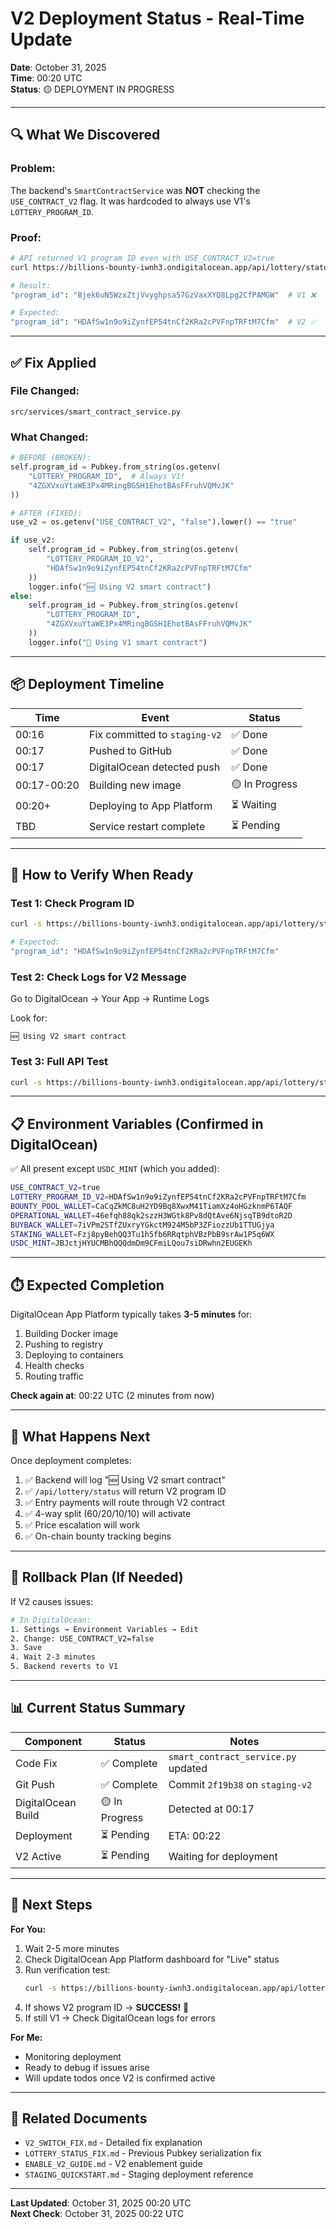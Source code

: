 # V2 Deployment Status - Real-Time Update

**Date**: October 31, 2025  
**Time**: 00:20 UTC  
**Status**: 🟡 DEPLOYMENT IN PROGRESS

---

## 🔍 What We Discovered

### Problem:
The backend's `SmartContractService` was **NOT** checking the `USE_CONTRACT_V2` flag. It was hardcoded to always use V1's `LOTTERY_PROGRAM_ID`.

### Proof:
```bash
# API returned V1 program ID even with USE_CONTRACT_V2=true
curl https://billions-bounty-iwnh3.ondigitalocean.app/api/lottery/status

# Result:
"program_id": "Bjek6uN5WzxZtjVvyghpsa57GzVaxXYQ8Lpg2CfPAMGW"  # V1 ❌

# Expected:
"program_id": "HDAfSw1n9o9iZynfEP54tnCf2KRa2cPVFnpTRFtM7Cfm"  # V2 ✅
```

---

## ✅ Fix Applied

### File Changed:
`src/services/smart_contract_service.py`

### What Changed:
```python
# BEFORE (BROKEN):
self.program_id = Pubkey.from_string(os.getenv(
    "LOTTERY_PROGRAM_ID",  # Always V1!
    "4ZGXVxuYtaWE3Px4MRingBGSH1EhotBAsFFruhVQMvJK"
))

# AFTER (FIXED):
use_v2 = os.getenv("USE_CONTRACT_V2", "false").lower() == "true"

if use_v2:
    self.program_id = Pubkey.from_string(os.getenv(
        "LOTTERY_PROGRAM_ID_V2",
        "HDAfSw1n9o9iZynfEP54tnCf2KRa2cPVFnpTRFtM7Cfm"
    ))
    logger.info("🆕 Using V2 smart contract")
else:
    self.program_id = Pubkey.from_string(os.getenv(
        "LOTTERY_PROGRAM_ID",
        "4ZGXVxuYtaWE3Px4MRingBGSH1EhotBAsFFruhVQMvJK"
    ))
    logger.info("📌 Using V1 smart contract")
```

---

## 📦 Deployment Timeline

| Time | Event | Status |
|------|-------|--------|
| 00:16 | Fix committed to `staging-v2` | ✅ Done |
| 00:17 | Pushed to GitHub | ✅ Done |
| 00:17 | DigitalOcean detected push | ✅ Done |
| 00:17-00:20 | Building new image | 🟡 In Progress |
| 00:20+ | Deploying to App Platform | ⏳ Waiting |
| TBD | Service restart complete | ⏳ Pending |

---

## 🧪 How to Verify When Ready

### Test 1: Check Program ID
```bash
curl -s https://billions-bounty-iwnh3.ondigitalocean.app/api/lottery/status | python3 -m json.tool | grep program_id

# Expected:
"program_id": "HDAfSw1n9o9iZynfEP54tnCf2KRa2cPVFnpTRFtM7Cfm"
```

### Test 2: Check Logs for V2 Message
Go to DigitalOcean → Your App → Runtime Logs

Look for:
```
🆕 Using V2 smart contract
```

### Test 3: Full API Test
```bash
curl -s https://billions-bounty-iwnh3.ondigitalocean.app/api/lottery/status
```

---

## 📋 Environment Variables (Confirmed in DigitalOcean)

✅ All present except `USDC_MINT` (which you added):

```bash
USE_CONTRACT_V2=true
LOTTERY_PROGRAM_ID_V2=HDAfSw1n9o9iZynfEP54tnCf2KRa2cPVFnpTRFtM7Cfm
BOUNTY_POOL_WALLET=CaCqZkMC8uH2YD9Bq8XwxM41TiamXz4oHGzknmP6TAQF
OPERATIONAL_WALLET=46efqh88qk2szzH3WGtk8Pv8dQtAve6NjsqTB9dtoR2D
BUYBACK_WALLET=7iVPm2STfZUxryYGkctM924M5bP3ZFiozzUb1TTUGjya
STAKING_WALLET=Fzj8pyBehQQ3Tu1h5fb6RRqtphVBzPbB9srAw1P5q6WX
USDC_MINT=JBJctjHYUCMBhQQQdmDm9CFmiLQou7siDRwhn2EUGEKh
```

---

## ⏱️ Expected Completion

DigitalOcean App Platform typically takes **3-5 minutes** for:
1. Building Docker image
2. Pushing to registry
3. Deploying to containers
4. Health checks
5. Routing traffic

**Check again at**: 00:22 UTC (2 minutes from now)

---

## 🎯 What Happens Next

Once deployment completes:

1. ✅ Backend will log "🆕 Using V2 smart contract"
2. ✅ `/api/lottery/status` will return V2 program ID
3. ✅ Entry payments will route through V2 contract
4. ✅ 4-way split (60/20/10/10) will activate
5. ✅ Price escalation will work
6. ✅ On-chain bounty tracking begins

---

## 🔄 Rollback Plan (If Needed)

If V2 causes issues:

```bash
# In DigitalOcean:
1. Settings → Environment Variables → Edit
2. Change: USE_CONTRACT_V2=false
3. Save
4. Wait 2-3 minutes
5. Backend reverts to V1
```

---

## 📊 Current Status Summary

| Component | Status | Notes |
|-----------|--------|-------|
| Code Fix | ✅ Complete | `smart_contract_service.py` updated |
| Git Push | ✅ Complete | Commit `2f19b38` on `staging-v2` |
| DigitalOcean Build | 🟡 In Progress | Detected at 00:17 |
| Deployment | ⏳ Pending | ETA: 00:22 |
| V2 Active | ⏳ Pending | Waiting for deployment |

---

## 🚀 Next Steps

**For You:**
1. Wait 2-5 more minutes
2. Check DigitalOcean App Platform dashboard for "Live" status
3. Run verification test:
   ```bash
   curl -s https://billions-bounty-iwnh3.ondigitalocean.app/api/lottery/status | grep program_id
   ```
4. If shows V2 program ID → **SUCCESS!** 🎉
5. If still V1 → Check DigitalOcean logs for errors

**For Me:**
- Monitoring deployment
- Ready to debug if issues arise
- Will update todos once V2 is confirmed active

---

## 📝 Related Documents

- `V2_SWITCH_FIX.md` - Detailed fix explanation
- `LOTTERY_STATUS_FIX.md` - Previous Pubkey serialization fix
- `ENABLE_V2_GUIDE.md` - V2 enablement guide
- `STAGING_QUICKSTART.md` - Staging deployment reference

---

**Last Updated**: October 31, 2025 00:20 UTC  
**Next Check**: October 31, 2025 00:22 UTC



